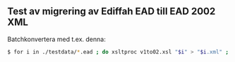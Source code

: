 
Test av migrering av Ediffah EAD till EAD 2002 XML
--------------------------------------------------

Batchkonvertera med t.ex. denna:

```bash
$ for i in ./testdata/*.ead ; do xsltproc v1to02.xsl "$i" > "$i.xml" ; done
```
